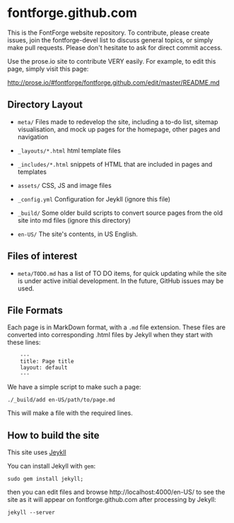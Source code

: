 fontforge.github.com
====================

This is the FontForge website repository. To contribute, please create issues, 
join the fontforge-devel list to discuss general topics, or simply make 
pull requests. Please don't hesitate to ask for direct commit access.

Use the prose.io site to contribute VERY easily. For example, to edit
this page, simply visit this page:

http://prose.io/#fontforge/fontforge.github.com/edit/master/README.md

Directory Layout
------------------

- `meta/` Files made to redevelop the site, including a to-do list, sitemap 
  visualisation, and mock up pages for the homepage, other pages and navigation

- `_layouts/*.html` html template files

- `_includes/*.html` snippets of HTML that are included in pages and templates

- `assets/` CSS, JS and image files

- `_config.yml` Configuration for Jeykll (ignore this file)

- `_build/` Some older build scripts to convert source pages from the old site 
  into md files (ignore this directory)

- `en-US/` The site's contents, in US English. 

Files of interest
-------------------

- `meta/TODO.md` has a list of TO DO items, for quick updating while
  the site is under active initial development. In the future, GitHub
  issues may be used.

File Formats
---------------

Each page is in MarkDown format, with a `.md` file extension. These 
files are converted into corresponding .html files by Jekyll when 
they start with these lines:

```
    ---
    title: Page title
    layout: default
    ---
```

We have a simple script to make such a page:

    ./_build/add en-US/path/to/page.md

This will make a file with the required lines.

How to build the site
-------------------

This site uses [Jeykll](https://github.com/mojombo/jekyll/wiki/Usage)

You can install Jekyll with `gem`:

    sudo gem install jekyll;

then you can edit files and browse http://localhost:4000/en-US/ to see
the site as it will appear on fontforge.github.com after processing
by Jekyll:

    jekyll --server